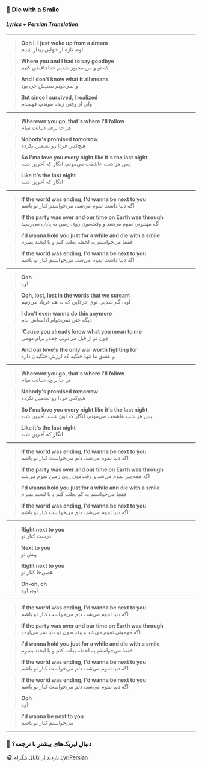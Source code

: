 ### 🎵 **Die with a Smile**  
#### *Lyrics + Persian Translation*

---

> **Ooh I, I just woke up from a dream**  
> اوه، تازه از خوابی بیدار شدم  

> **Where you and I had to say goodbye**  
> که تو و من مجبور شدیم خداحافظی کنیم  

> **And I don't know what it all means**  
> و نمی‌دونم معنیش چی بود  

> **But since I survived, I realized**  
> ولی از وقتی زنده موندم، فهمیدم  

---

> **Wherever you go, that's where I'll follow**  
> هر جا بری، دنبالت میام  

> **Nobody's promised tomorrow**  
> هیچ‌کس فردا رو تضمین نکرده  

> **So I'ma love you every night like it's the last night**  
> پس هر شب عاشقت می‌مونم، انگار که آخرین شبه  

> **Like it's the last night**  
> انگار که آخرین شبه  

---

> **If the world was ending, I'd wanna be next to you**  
> اگه دنیا داشت تموم می‌شد، می‌خواستم کنار تو باشم  

> **If the party was over and our time on Earth was through**  
> اگه مهمونی تموم می‌شد و وقت‌مون روی زمین به پایان می‌رسید  

> **I'd wanna hold you just for a while and die with a smile**  
> فقط می‌خواستم یه لحظه بغلت کنم و با لبخند بمیرم  

> **If the world was ending, I'd wanna be next to you**  
> اگه دنیا داشت تموم می‌شد، می‌خواستم کنار تو باشم  

---

> **Ooh**  
> اوه  

> **Ooh, lost, lost in the words that we scream**  
> اوه، گم شدیم، توی حرفایی که به هم فریاد می‌زنیم  

> **I don't even wanna do this anymore**  
> دیگه حتی نمی‌خوام ادامه‌اش بدم  

> **'Cause you already know what you mean to me**  
> چون تو از قبل می‌دونی چقدر برام مهمی  

> **And our love's the only war worth fighting for**  
> و عشق ما تنها جنگیه که ارزش جنگیدن داره  

---

> **Wherever you go, that's where I'll follow**  
> هر جا بری، دنبالت میام  

> **Nobody's promised tomorrow**  
> هیچ‌کس فردا رو تضمین نکرده  

> **So I'ma love you every night like it's the last night**  
> پس هر شب عاشقت می‌مونم، انگار که اون شب، آخرین شبه  

> **Like it's the last night**  
> انگار که آخرین شبه  

---

> **If the world was ending, I'd wanna be next to you**  
> اگه دنیا تموم می‌شد، دلم می‌خواست کنار تو باشم  

> **If the party was over and our time on Earth was through**  
> اگه همه‌چیز تموم می‌شد و وقت‌مون روی زمین تموم می‌شد  

> **I'd wanna hold you just for a while and die with a smile**  
> فقط می‌خواستم یه کم بغلت کنم و با لبخند بمیرم  

> **If the world was ending, I'd wanna be next to you**  
> اگه دنیا تموم می‌شد، دلم می‌خواست کنار تو باشم  

---

> **Right next to you**  
> درست کنار تو  

> **Next to you**  
> پیش تو  

> **Right next to you**  
> همین‌جا کنار تو  

> **Oh-oh, oh**  
> اوه، اوه  

---

> **If the world was ending, I'd wanna be next to you**  
> اگه دنیا تموم می‌شد، دلم می‌خواست کنار تو باشم  

> **If the party was over and our time on Earth was through**  
> اگه مهمونی تموم می‌شد و وقت‌مون تو دنیا سر می‌اومد  

> **I'd wanna hold you just for a while and die with a smile**  
> فقط می‌خواستم یه لحظه بغلت کنم و با لبخند بمیرم  

> **If the world was ending, I'd wanna be next to you**  
> اگه دنیا تموم می‌شد، دلم می‌خواست کنار تو باشم  

> **If the world was ending, I'd wanna be next to you**  
> اگه دنیا تموم می‌شد، دلم می‌خواست کنار تو باشم  

> **Ooh**  
> اوه  

> **I'd wanna be next to you**  
> می‌خواستم کنار تو باشم  

---

### 📢 دنبال لیریک‌های بیشتر با ترجمه؟
[🎧 بازدید از کانال تلگرام LyriPersian](https://t.me/LyriPersian)
